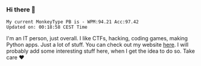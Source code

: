 ### Hi there 👋
<!-- PB START -->
```
My current MonkeyType PB is - WPM:94.21 Acc:97.42
Updated on: 00:18:58 CEST Time
```
<!-- PB END -->
I'm an IT person, just overall. I like CTFs, hacking, coding games, making Python apps. Just a lot of stuff.
You can check out my website [here](https://skill3472.github.io/).
I will probably add some interesting stuff here, when I get the idea to do so. Take care ❤️
